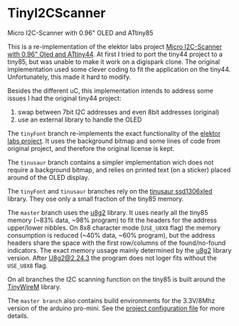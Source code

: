 # TinyI2CScanner
Micro I2C-Scanner with 0.96" OLED and ATtiny85

This is a re-implementation of the elektor labs project [Micro I2C-Scanner with 0.96" Oled and ATtiny44][labs].
At first I tried to port the tiny44 project to a tiny85, but was unable to make it work on a digispark clone.
The original implementation used some clever coding to fit the application on the tiny44.
Unfortunately, this made it hard to modify.

Besides the different uC,
this implementation intends to address some issues I had the original tiny44 project:

1. swap between 7bit I2C addresses and even 8bit addresses (original)
1. use an external library to handle the OLED

The `tinyFont` branch re-implements the exact functionality of the [elektor labs project][labs].
It uses the background bitmap and some lines of code from original project, and therefore the original license is kept.

The `tinusaur` branch contains a simpler implementation wich does not require a background bitmap,
and relies on printed text (on a sticker) placed around of the OLED display.

The `tinyFont` and `tinusaur` branches rely on the [tinusaur ssd1306xled][tinusaur]
library. They ose only a small fraction of the tiny85 memory.

The `master` branch uses the [u8g2][] library. It uses nearly all the tiny85 memory
(~83% data, ~98% program) to fit the headers for the address upper/lower nibbles.
On 8x8 character mode (`USE_U8X8` flag) the memory consumption is reduced
(~40% data, ~60% program), but the address headers share the space with the
first row/columns of the found/no-found indicators.
The exact memory ussage mainly determined by the [u8g2][] library version.
After U8g2@2.24.3 the program does not loger fits without the `USE_U8X8` flag.

On all branches the I2C scanning function on the tiny85 is built around the [TinyWireM][] library.

The `master branch` also contains build environments for the 3.3V/8Mhz version of the
arduino pro-mini. See the [project configuration file](platformio.ini) for more details.

[labs]: http://www.elektormagazine.com/labs/micro-i2c-scanner-with-096-oled-and-attiny44-1
[u8g2]: https://github.com/olikraus/u8g2/wiki/u8g2reference
[tinusaur]: https://bitbucket.org/tinusaur/ssd1306xled
[TinyWireM]: https://github.com/adafruit/TinyWireM

